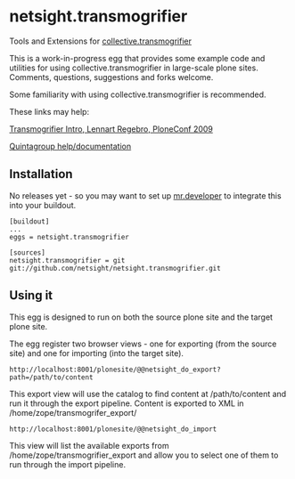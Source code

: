 netsight.transmogrifier
=======================

Tools and Extensions for [collective.transmogrifier](http://pypi.python.org/pypi/collective.transmogrifier/)

This is a work-in-progress egg that provides some example code and utilities for using collective.transmogrifier in large-scale plone sites. Comments, questions, suggestions and forks welcome.

Some familiarity with using collective.transmogrifier is recommended.

These links may help:

[Transmogrifier Intro, Lennart Regebro, PloneConf 2009](http://www.slideshare.net/regebro/transmogrifier-migrating-to-plone-with-less-pain-2387600)

[Quintagroup help/documentation](http://projects.quintagroup.com/products/wiki/quintagroup.transmogrifier)

Installation
------------

No releases yet - so you may want to set up [mr.developer](http://pypi.python.org/pypi/mr.developer) to integrate this into your buildout.

    [buildout]
    ...
    eggs = netsight.transmogrifier

    [sources]
    netsight.transmogrifier = git git://github.com/netsight/netsight.transmogrifier.git


Using it
--------

This egg is designed to run on both the source plone site and the target plone site.

The egg register two browser views - one for exporting (from the source site) and one for importing (into the target site).

    http://localhost:8001/plonesite/@@netsight_do_export?path=/path/to/content

This export view will use the catalog to find content at /path/to/content and run it through the export pipeline. Content is exported to XML in /home/zope/transmogrifer_export/

    http://localhost:8001/plonesite/@@netsight_do_import

This view will list the available exports from /home/zope/transmogrifier_export and allow you to select one of them to run through the import pipeline.
